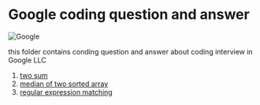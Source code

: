 # Google coding question and answer

![Google](https://img.shields.io/badge/google-4285F4?style=for-the-badge&logo=google&logoColor=white)

this folder contains conding question and answer about coding interview in Google LLC 

1. [two sum](two_sum)
2. [median of two sorted array](median_of_two_sorted_array)
3. [regular expression matching](regular_expression_matching)